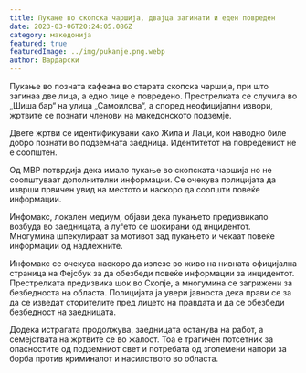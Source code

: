 ```yaml
---
title: Пукање во скопска чаршија, двајца загинати и еден повреден
date: 2023-03-06T20:24:05.086Z
category: македонија
featured: true
featuredImage: ../img/pukanje.png.webp
author: Вардарски
---
```


Пукање во позната кафеана во старата скопска чаршија, при што загинаа две лица, а едно лице е повредено. Престрелката се случила во „Шиша бар“ на улица „Самоилова“, а според неофицијални извори, жртвите се познати членови на македонското подземје.

Двете жртви се идентификувани како Жила и Лаци, кои наводно биле добро познати во подземната заедница. Идентитетот на повредениот не е соопштен.

Од МВР потврдија дека имало пукање во скопската чаршија но не соопштуваат дополнителни информации. Се очекува полицијата да изврши првичен увид на местото и наскоро да соопшти повеќе информации.

Инфомакс, локален медиум, објави дека пукањето предизвикало возбуда во заедницата, а луѓето се шокирани од инцидентот. Многумина шпекулираат за мотивот зад пукањето и чекаат повеќе информации од надлежните.

Инфомакс се очекува наскоро да излезе во живо на нивната официјална страница на Фејсбук за да обезбеди повеќе информации за инцидентот. Престрелката предизвика шок во Скопје, а многумина се загрижени за безбедноста на областа. Полицијата ја увери јавноста дека прави се за да се изведат сторителите пред лицето на правдата и да се обезбеди безбедност на заедницата.

Додека истрагата продолжува, заедницата останува на работ, а семејствата на жртвите се во жалост. Тоа е трагичен потсетник за опасностите од подземниот свет и потребата од зголемени напори за борба против криминалот и насилството во областа.
